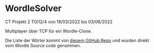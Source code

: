# WordleSolver

CT Projekt 2 TGI12/4
von 19/03/2022 bis 03/06/2022

Multiplayer über TCP für ein Wordle-Clone.

Die Liste der Wörter kommt von [diesem GitHub Repo](https://github.com/tabatkins/wordle-list) und wurden direkt vom Wordle Source code genommen.
